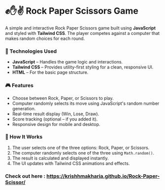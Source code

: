 # ✊✋✌️ Rock Paper Scissors Game

A simple and interactive Rock Paper Scissors game built using **JavaScript** and styled with **Tailwind CSS**. The player competes against a computer that makes random choices for each round.

### 🔧 Technologies Used

- **JavaScript** – Handles the game logic and interactions.
- **Tailwind CSS** – Provides utility-first styling for a clean, responsive UI.
- **HTML** – For the basic page structure.

### 🎮 Features

- Choose between Rock, Paper, or Scissors to play.
- Computer randomly selects its move using JavaScript's random number generation.
- Real-time result display (Win, Lose, Draw).
- Score tracking (optional – if you added it).
- Responsive design for mobile and desktop.

### 🚀 How It Works

1. The user selects one of the three options: Rock, Paper, or Scissors.
2. The computer randomly selects one of the three using `Math.random()`.
3. The result is calculated and displayed instantly.
4. The UI updates with Tailwind CSS animations and effects.

### Check out here : https://krishhmakharia.github.io/Rock-Paper-Scissor/

